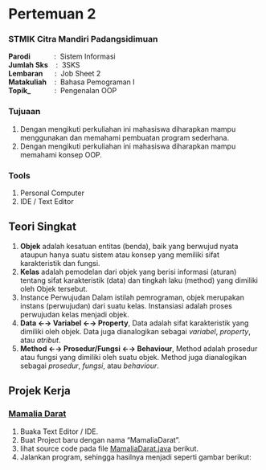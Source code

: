 # Pertemuan 2

### STMIK Citra Mandiri Padangsidimuan

**Parodi**&nbsp;&nbsp;&nbsp;&nbsp;&nbsp;&nbsp;&nbsp;&nbsp;&nbsp;&nbsp;&nbsp;&nbsp;:&nbsp;&nbsp;Sistem Informasi <br>
**Jumlah Sks**&nbsp;&nbsp;&nbsp;&nbsp;:&nbsp;&nbsp;3SKS <br>
**Lembaran**&nbsp;&nbsp;&nbsp;&nbsp;&nbsp;&nbsp;:&nbsp;&nbsp;Job Sheet 2 <br>
**Matakuliah**&nbsp;&nbsp;&nbsp;&nbsp;:&nbsp;&nbsp;Bahasa Pemograman I <br>
**Topik_**&nbsp;&nbsp;&nbsp;&nbsp;&nbsp;&nbsp;&nbsp;&nbsp;&nbsp;&nbsp;&nbsp;&nbsp;:&nbsp;&nbsp;Pengenalan OOP

### Tujuaan

1. Dengan mengikuti perkuliahan ini mahasiswa diharapkan mampu menggunakan dan memahami pembuatan program sederhana.
2. Dengan mengikuti perkuliahan ini mahasiswa diharapkan mampu memahami konsep OOP.

### Tools

1. Personal Computer
2. IDE / Text Editor 

## Teori Singkat

1. **Objek** adalah kesatuan entitas (benda), baik yang berwujud nyata ataupun hanya suatu sistem atau konsep yang memiliki sifat karakteristik dan fungsi.
2. **Kelas** adalah pemodelan dari objek yang berisi informasi (aturan) tentang sifat karakteristik (data) dan tingkah laku (method) yang dimiliki oleh Objek tersebut.
3. Instance Perwujudan
Dalam istilah pemrograman, objek merupakan instans (perwujudan) dari suatu kelas. Instansiasi adalah proses perwujudan kelas menjadi objek.
4. **Data &larr;&rarr; Variabel &larr;&rarr; Property**, Data adalah sifat karakteristik yang dimiliki oleh objek. Data juga dianalogikan sebagai *variabel*, *property*, atau *atribut*.
5. **Method &larr;&rarr; Prosedur/Fungsi &larr;&rarr; Behaviour**, Method adalah prosedur atau fungsi yang dimiliki oleh suatu objek. Method juga dianalogikan sebagai *prosedur*, *fungsi*, atau *behaviour*.

## Projek Kerja

<h3><u>Mamalia Darat</u></h3>

1. Buaka Text Editor / IDE.
2. Buat Project baru dengan nama “MamaliaDarat”.
3. lihat source code pada file [MamaliaDarat.java](https://github.com/Fajar-ab/Pemograman-Dasar-JAVA-SCM/blob/master/Pertemuan%2002/Mamalia%20Darat/src/mamaliadarat/MamaliaDarat.java "Buka di Github") berikut.
4. Jalankan program, sehingga hasilnya menjadi seperti gambar berikut:


